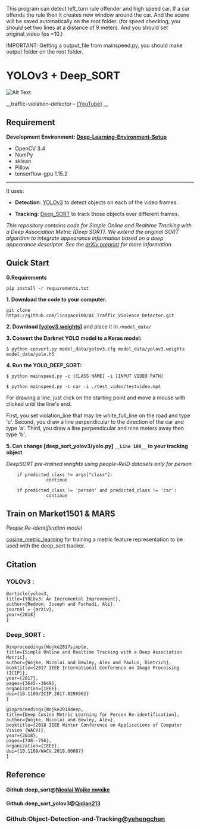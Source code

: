 This program can detect left_turn rule offender and high speed car.
If a car offends the rule then it creates new window around the car.
And the scene will be saved automatically on the root folder.
(for speed checking, you should set two lines at a distance of 9 meters. And you should set original_video fps =10.)


IMPORTANT: Getting a output_file from mainspeed.py, you should make output folder on the root folder.



# YOLOv3 + Deep_SORT

![Alt Text](https://thumbs.gfycat.com/AjarLastingKittiwake-size_restricted.gif)

__traffic-violation-detector - 
[[YouTube]](https://www.youtube.com/watch?v=_exZVRC4eYc) __
## Requirement
__Development Environment: [Deep-Learning-Environment-Setup](https://github.com/yehengchen/Ubuntu-16.04-Deep-Learning-Environment-Setup)__ 

* OpenCV 3.4
* NumPy
* sklean
* Pillow
* tensorflow-gpu 1.15.2 
***

It uses:

* __Detection__: [YOLOv3](https://github.com/yehengchen/ObjectDetection/tree/master/OneStage/yolo/yolov3) to detect objects on each of the video frames.

* __Tracking__: [Deep_SORT](https://github.com/nwojke/deep_sort) to track those objects over different frames.

*This repository contains code for Simple Online and Realtime Tracking with a Deep Association Metric (Deep SORT). We extend the original SORT algorithm to integrate appearance information based on a deep appearance descriptor. See the [arXiv preprint](https://arxiv.org/abs/1703.07402) for more information.*

## Quick Start

__0.Requirements__

    pip install -r requirements.txt
    
__1. Download the code to your computer.__
    
    git clone https://github.com/linspace100/AI_Traffic_Violence_Detector.git
    
__2. Download [[yolov3.weights]](https://pjreddie.com/media/files/yolov3.weights)__ and place it in `/model_data/`

__3. Convert the Darknet YOLO model to a Keras model:__
```
$ python convert.py model_data/yolov3.cfg model_data/yolov3.weights model_data/yolo.h5
``` 
__4. Run the YOLO_DEEP_SORT:__

```
$ python mainspeed.py -c [CLASS NAME] -i [INPUT VIDEO PATH]

$ python mainspeed.py -c car -i ./test_video/testvideo.mp4
```
For drawing a line, just click on the starting point and move a mouse with clicked until the line's end.

First, you set violation_line that may be white_full_line on the road and type 'c'.
Second, you draw a line perpendicular to the direction of the car and type 'a'.
Third, you draw a line perpendicular and nine meters away then type 'b'.


__5. Can change [deep_sort_yolov3/yolo.py] `__Line 100__` to your tracking object__

*DeepSORT pre-trained weights using people-ReID datasets only for person*
```
    if predicted_class != args["class"]:
               continue
    
    if predicted_class != 'person' and predicted_class != 'car':
               continue
```

## Train on Market1501 & MARS
*People Re-identification model*

[cosine_metric_learning](https://github.com/nwojke/cosine_metric_learning) for training a metric feature representation to be used with the deep_sort tracker.

## Citation

### YOLOv3 :

    @article{yolov3,
    title={YOLOv3: An Incremental Improvement},
    author={Redmon, Joseph and Farhadi, Ali},
    journal = {arXiv},
    year={2018}
    }

### Deep_SORT :

    @inproceedings{Wojke2017simple,
    title={Simple Online and Realtime Tracking with a Deep Association Metric},
    author={Wojke, Nicolai and Bewley, Alex and Paulus, Dietrich},
    booktitle={2017 IEEE International Conference on Image Processing (ICIP)},
    year={2017},
    pages={3645--3649},
    organization={IEEE},
    doi={10.1109/ICIP.2017.8296962}
    }

    @inproceedings{Wojke2018deep,
    title={Deep Cosine Metric Learning for Person Re-identification},
    author={Wojke, Nicolai and Bewley, Alex},
    booktitle={2018 IEEE Winter Conference on Applications of Computer Vision (WACV)},
    year={2018},
    pages={748--756},
    organization={IEEE},
    doi={10.1109/WACV.2018.00087}
    }
    
## Reference
#### Github:deep_sort@[Nicolai Wojke nwojke](https://github.com/nwojke/deep_sort)
#### Github:deep_sort_yolov3@[Qidian213 ](https://github.com/Qidian213/deep_sort_yolov3)
### Github:Object-Detection-and-Tracking@[yehengchen](https://github.com/yehengchen/Object-Detection-and-Tracking)


